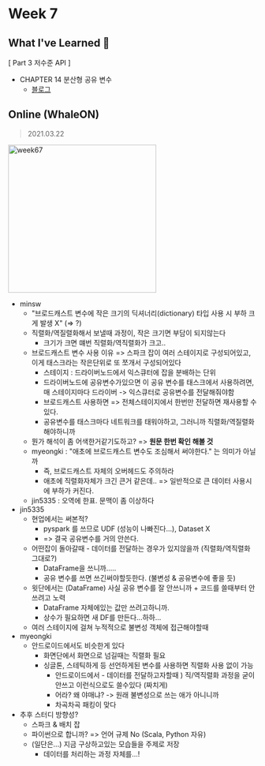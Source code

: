 <!-- 
/ss-spark/week{#}/minsw/README.md

# Week {#}

## What I've Learned 🙂

## On/Offline
> 2021.00.00

-->


# Week 7


## What I've Learned 🙂
[ Part 3 저수준 API ]

- CHAPTER 14 분산형 공유 변수
  - [블로그](https://minsw.github.io/2021/03/20/Spark-The-Definitive-Guide-14%EC%9E%A5/)


## Online (WhaleON)
> 2021.03.22

<img width="300" alt="week67" src="https://user-images.githubusercontent.com/26691216/113145764-d05e6280-9269-11eb-8df5-431684c3363d.PNG">

- minsw
  - "브로드캐스트 변수에 작은 크기의 딕셔너리(dictionary) 타입 사용 시 부하 크게 발생 X" (=> ?)
  - 직렬화/역질렬화해서 보낼때 과정이, 작은 크기면 부담이 되지않는다
    - 크기가 크면 먜번 직렬화/역직렬화가 크고..
  - 브로드캐스트 변수 사용 이유 => 스파크 잡이 여러 스테이지로 구성되어있고, 이게 태스크라는 작은단위로 또 쪼개서 구성되어있다
    - 스테이지 : 드라이버노드에서 익스큐터에 잡을 분배하는 단위
    - 드라이버노드에 공유변수가있으면 이 공유 변수를 태스크에서 사용하려면, 매 스테이지마다 드라이버 -> 익스큐터로 공유변수를 전달해줘야함
    - 브로드캐스트 사용하면 => 전체스테이지에서 한번만 전달하면 재사용할 수 있다.
    - 공유변수를 태스크마다 네트워크를 태워야하고, 그러니까 직렬화/역질렬화 해야하니까
  - 뭔가 해석이 좀 어색한거같기도하고? => **원문 한번 확인 해볼 것**
  - myeongki : "애초에 브로드캐스트 변수도 조심해서 써야한다." 는 의미가 아닐까
    - 즉, 브로드캐스트 자체의 오버헤드도 주의하라
    - 애초에 직렬화자체가 크긴 큰거 같은데.. => 일반적으로 큰 데이터 사용시에 부하가 커진다.
  - jin5335 : 오역에 한표. 문맥이 좀 이상하다
- jin5335
  - 현업에서는 써본적?
    - pyspark 를 쓰므로 UDF (성능이 나빠진다...), Dataset X
    - => 결국 공유변수를 거의 안쓴다. 
  - 어떤잡이 돌아갈때 - 데이터를 전달하는 경우가 있지않을까 (직렬화/역직렬화 그대로?)
    - DataFrame을 쓰니까.....
    - 공유 변수를 쓰면 쓰긴써야할듯한다. (불변성 & 공유변수에 좋을 듯)
  - 윗단에서는 (DataFrame) 사실 공유 변수를 잘 안쓰니까 + 코드를 쓸때부터 안쓰려고 노력
    - DataFrame 자체에있는 값만 쓰려고하니까. 
    - 상수가 필요하면 새 DF를 만든다...하하...
  - 여러 스테이지에 걸쳐 누적적으로 불변성 객체에 접근해야할때
- myeongki
  - 안드로이드에서도 비슷한게 있다
    - 화면단에서 화면으로 넘길때는 직렬화 필요
    - 싱글톤, 스테틱하게 등 선언하게된 변수를 사용하면 직렬화 사용 없이 가능
      - 안드로이드에서 - 데이터를 전달하고자할때 ) 직/역직렬화 과정을 굳이안쓰고 이런식으로도 쓸수있다 (짜치게)
      - 어라? 왜 야매냐? -> 원래 불변성으로 쓰는 애가 아니니까
      - 차곡차곡 패킹이 맞다
- 추후 스터디 방향성?
  - 스파크 & 배치 잡
  - 파이썬으로 합니까? => 언어 규제 No (Scala, Python 자유)
  - (일단은...) 지금 구상하고있는 모습들을 주제로 저장
    - 데이터를 처리하는 과정 자체를...!